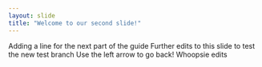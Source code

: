 ```yaml
---
layout: slide
title: "Welcome to our second slide!"
---
```

Adding a line for the next part of the guide
Further edits to this slide to test the new test branch
Use the left arrow to go back!
Whoopsie edits